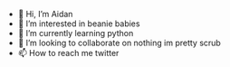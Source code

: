 - 👋 Hi, I’m Aidan
- 👀 I’m interested in beanie babies
- 🌱 I’m currently learning python
- 💞️ I’m looking to collaborate on nothing im pretty scrub
- 📫 How to reach me twitter
